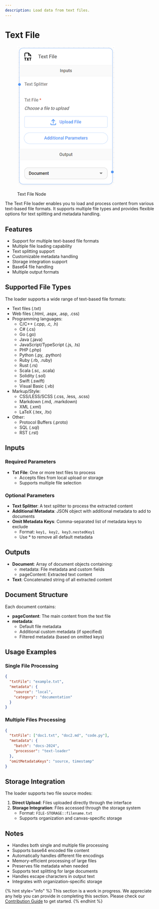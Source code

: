 ```yaml
---
description: Load data from text files.
---
```


# Text File

<figure><img src="../../../.gitbook/assets/image (89).png" alt="" width="322"><figcaption><p>Text File Node</p></figcaption></figure>

The Text File loader enables you to load and process content from various text-based file formats. It supports multiple file types and provides flexible options for text splitting and metadata handling.

## Features
- Support for multiple text-based file formats
- Multiple file loading capability
- Text splitting support
- Customizable metadata handling
- Storage integration support
- Base64 file handling
- Multiple output formats

## Supported File Types
The loader supports a wide range of text-based file formats:
- Text files (.txt)
- Web files (.html, .aspx, .asp, .css)
- Programming languages:
  - C/C++ (.cpp, .c, .h)
  - C# (.cs)
  - Go (.go)
  - Java (.java)
  - JavaScript/TypeScript (.js, .ts)
  - PHP (.php)
  - Python (.py, .python)
  - Ruby (.rb, .ruby)
  - Rust (.rs)
  - Scala (.sc, .scala)
  - Solidity (.sol)
  - Swift (.swift)
  - Visual Basic (.vb)
- Markup/Style:
  - CSS/LESS/SCSS (.css, .less, .scss)
  - Markdown (.md, .markdown)
  - XML (.xml)
  - LaTeX (.tex, .ltx)
- Other:
  - Protocol Buffers (.proto)
  - SQL (.sql)
  - RST (.rst)

## Inputs

### Required Parameters
- **Txt File**: One or more text files to process
  - Accepts files from local upload or storage
  - Supports multiple file selection

### Optional Parameters
- **Text Splitter**: A text splitter to process the extracted content
- **Additional Metadata**: JSON object with additional metadata to add to documents
- **Omit Metadata Keys**: Comma-separated list of metadata keys to exclude
  - Format: `key1, key2, key3.nestedKey1`
  - Use * to remove all default metadata

## Outputs

- **Document**: Array of document objects containing:
  - metadata: File metadata and custom fields
  - pageContent: Extracted text content
- **Text**: Concatenated string of all extracted content

## Document Structure
Each document contains:
- **pageContent**: The main content from the text file
- **metadata**:
  - Default file metadata
  - Additional custom metadata (if specified)
  - Filtered metadata (based on omitted keys)

## Usage Examples

### Single File Processing
```json
{
  "txtFile": "example.txt",
  "metadata": {
    "source": "local",
    "category": "documentation"
  }
}
```

### Multiple Files Processing
```json
{
  "txtFile": ["doc1.txt", "doc2.md", "code.py"],
  "metadata": {
    "batch": "docs-2024",
    "processor": "text-loader"
  },
  "omitMetadataKeys": "source, timestamp"
}
```

## Storage Integration
The loader supports two file source modes:
1. **Direct Upload**: Files uploaded directly through the interface
2. **Storage Integration**: Files accessed through the storage system
   - Format: `FILE-STORAGE::filename.txt`
   - Supports organization and canvas-specific storage

## Notes
- Handles both single and multiple file processing
- Supports base64 encoded file content
- Automatically handles different file encodings
- Memory-efficient processing of large files
- Preserves file metadata when needed
- Supports text splitting for large documents
- Handles escape characters in output text
- Integrates with organization-specific storage

{% hint style="info" %}
This section is a work in progress. We appreciate any help you can provide in completing this section. Please check our [Contribution Guide](broken-reference) to get started.
{% endhint %}
